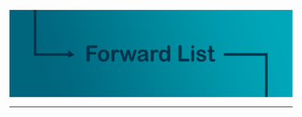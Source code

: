 ![banner](https://raw.githubusercontent.com/khe4oyan/repo_banners/main/banners/forward_list.png)

---

<!-- 
## Constructors
<br>✅ Default
<br>✅ ~Destructor  
<br>✅ Parameterized constructor (+ std::initializer_list)
<br>✅ Copy constructor
<br>✅ Move constructor

--- 

## Methods
<br>✅ clear()
<br>✅ is_empty()
<br>✅ remove()
<br>✅ push_front()
<br>✅ pop_front()
<br>✅ push_back()
<br>✅ merge()
<br>✅ front()
<br>✅ emplace()
<br>✅ erase()
<br>✅ insert()
<br>✅ reverse()
<br>✅ remove_if()
<br>✅ sort()

---

## Overloaded Operators
<br>✅ Copy operator assignment =
<br>✅ Move operator assignment =
<br>✅ Operator ==
<br>✅ Operator !=
<br>✅ Operator <<
<br>✅ Operator +
<br>✅ Operator +=
<br>✅ Operator <
<br>✅ Operator >
<br>✅ Operator <=
<br>✅ Operator >=

--- 

## Other
<br>⬜ use iterator -->